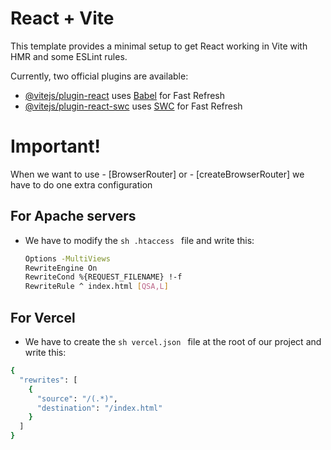 # React + Vite

This template provides a minimal setup to get React working in Vite with HMR and some ESLint rules.

Currently, two official plugins are available:

- [@vitejs/plugin-react](https://github.com/vitejs/vite-plugin-react/blob/main/packages/plugin-react/README.md) uses [Babel](https://babeljs.io/) for Fast Refresh
- [@vitejs/plugin-react-swc](https://github.com/vitejs/vite-plugin-react-swc) uses [SWC](https://swc.rs/) for Fast Refresh

# Important!

When we want to use - [BrowserRouter] or - [createBrowserRouter] we have to do one extra configuration

## For Apache servers

- We have to modify the ```sh .htaccess ``` file and write this:

  ```sh
  Options -MultiViews
  RewriteEngine On
  RewriteCond %{REQUEST_FILENAME} !-f
  RewriteRule ^ index.html [QSA,L]
  ```

## For Vercel

- We have to create the ```sh vercel.json ``` file at the root of our project and write this:

```sh
{
  "rewrites": [
    { 
      "source": "/(.*)", 
      "destination": "/index.html" 
    }
  ]
}
```
